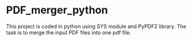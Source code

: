 # PDF_merger_python
This project is coded in python using SYS module and PyPDF2 library. The task is to merge the input PDF files into one pdf file.
